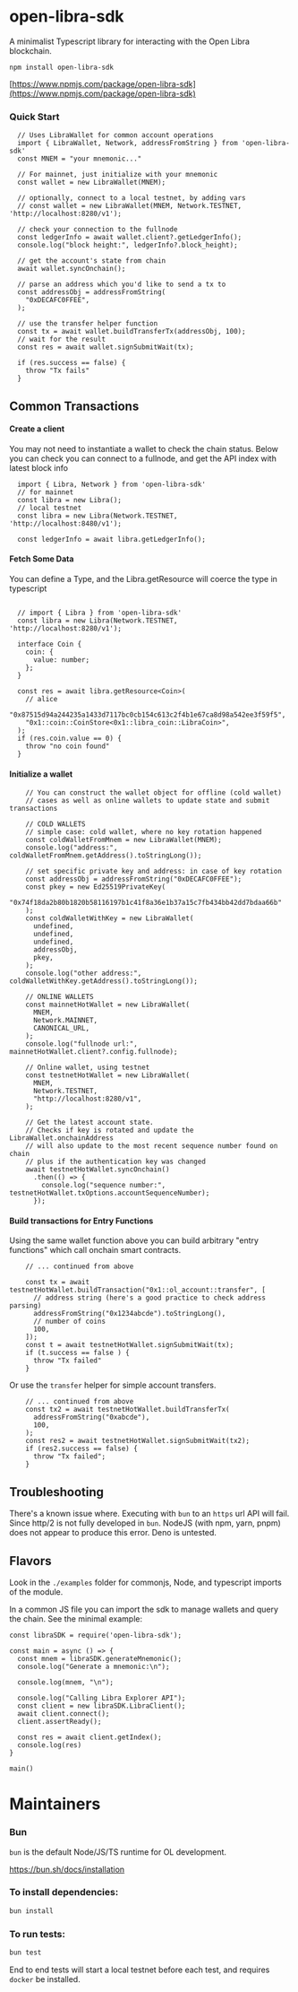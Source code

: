# open-libra-sdk

A minimalist Typescript library for interacting with the Open Libra blockchain.

```
npm install open-libra-sdk
```
[https://www.npmjs.com/package/open-libra-sdk](https://www.npmjs.com/package/open-libra-sdk)

### Quick Start
```
  // Uses LibraWallet for common account operations
  import { LibraWallet, Network, addressFromString } from 'open-libra-sdk'
  const MNEM = "your mnemonic..."

  // For mainnet, just initialize with your mnemonic
  const wallet = new LibraWallet(MNEM);

  // optionally, connect to a local testnet, by adding vars
  // const wallet = new LibraWallet(MNEM, Network.TESTNET, 'http://localhost:8280/v1');

  // check your connection to the fullnode
  const ledgerInfo = await wallet.client?.getLedgerInfo();
  console.log("block height:", ledgerInfo?.block_height);

  // get the account's state from chain
  await wallet.syncOnchain();

  // parse an address which you'd like to send a tx to
  const addressObj = addressFromString(
    "0xDECAFC0FFEE",
  );

  // use the transfer helper function
  const tx = await wallet.buildTransferTx(addressObj, 100);
  // wait for the result
  const res = await wallet.signSubmitWait(tx);

  if (res.success == false) {
    throw "Tx fails"
  }
```

## Common Transactions

#### Create a client
You may not need to instantiate a wallet to check the chain status. Below you can check you can connect to a fullnode, and get the API index with latest block info

```
  import { Libra, Network } from 'open-libra-sdk'
  // for mainnet
  const libra = new Libra();
  // local testnet
  const libra = new Libra(Network.TESTNET, 'http://localhost:8480/v1');

  const ledgerInfo = await libra.getLedgerInfo();
```

#### Fetch Some Data

You can define a Type, and the Libra.getResource will coerce the type in typescript

```

  // import { Libra } from 'open-libra-sdk'
  const libra = new Libra(Network.TESTNET, 'http://localhost:8280/v1');

  interface Coin {
    coin: {
      value: number;
    };
  }

  const res = await libra.getResource<Coin>(
    // alice
    "0x87515d94a244235a1433d7117bc0cb154c613c2f4b1e67ca8d98a542ee3f59f5",
    "0x1::coin::CoinStore<0x1::libra_coin::LibraCoin>",
  );
  if (res.coin.value == 0) {
    throw "no coin found"
  }

```

#### Initialize a wallet

```
    // You can construct the wallet object for offline (cold wallet)
    // cases as well as online wallets to update state and submit transactions

    // COLD WALLETS
    // simple case: cold wallet, where no key rotation happened
    const coldWalletFromMnem = new LibraWallet(MNEM);
    console.log("address:", coldWalletFromMnem.getAddress().toStringLong());

    // set specific private key and address: in case of key rotation
    const addressObj = addressFromString("0xDECAFC0FFEE");
    const pkey = new Ed25519PrivateKey(
      "0x74f18da2b80b1820b58116197b1c41f8a36e1b37a15c7fb434bb42dd7bdaa66b"
    );
    const coldWalletWithKey = new LibraWallet(
      undefined,
      undefined,
      undefined,
      addressObj,
      pkey,
    );
    console.log("other address:", coldWalletWithKey.getAddress().toStringLong());

    // ONLINE WALLETS
    const mainnetHotWallet = new LibraWallet(
      MNEM,
      Network.MAINNET,
      CANONICAL_URL,
    );
    console.log("fullnode url:", mainnetHotWallet.client?.config.fullnode);

    // Online wallet, using testnet
    const testnetHotWallet = new LibraWallet(
      MNEM,
      Network.TESTNET,
      "http://localhost:8280/v1",
    );

    // Get the latest account state.
    // Checks if key is rotated and update the LibraWallet.onchainAddress
    // will also update to the most recent sequence number found on chain
    // plus if the authentication key was changed
    await testnetHotWallet.syncOnchain()
      .then(() => {
        console.log("sequence number:", testnetHotWallet.txOptions.accountSequenceNumber);
      });
```

#### Build transactions for Entry Functions
Using the same wallet function above you can build arbitrary "entry functions" which call onchain smart contracts.

```
    // ... continued from above

    const tx = await testnetHotWallet.buildTransaction("0x1::ol_account::transfer", [
      // address string (here's a good practice to check address parsing)
      addressFromString("0x1234abcde").toStringLong(),
      // number of coins
      100,
    ]);
    const t = await testnetHotWallet.signSubmitWait(tx);
    if (t.success == false ) {
      throw "Tx failed"
    }
```

Or use the `transfer` helper for simple account transfers.

```
    // ... continued from above
    const tx2 = await testnetHotWallet.buildTransferTx(
      addressFromString("0xabcde"),
      100,
    );
    const res2 = await testnetHotWallet.signSubmitWait(tx2);
    if (res2.success == false) {
      throw "Tx failed";
    }

```

## Troubleshooting
There's a known issue where. Executing with `bun` to an `https` url API will fail. Since http/2 is not fully developed in `bun`. NodeJS (with npm, yarn, pnpm) does not appear to produce this error. Deno is untested.

## Flavors
Look in the `./examples` folder for commonjs, Node, and typescript imports of the module.

In a common JS file you can import the sdk to manage wallets
and query the chain. See the minimal example:
```
const libraSDK = require('open-libra-sdk');

const main = async () => {
  const mnem = libraSDK.generateMnemonic();
  console.log("Generate a mnemonic:\n");

  console.log(mnem, "\n");

  console.log("Calling Libra Explorer API");
  const client = new libraSDK.LibraClient();
  await client.connect();
  client.assertReady();

  const res = await client.getIndex();
  console.log(res)
}

main()

```

# Maintainers

### Bun
`bun` is the default Node/JS/TS runtime for OL development.

https://bun.sh/docs/installation

### To install dependencies:

```bash
bun install
```

### To run tests:

```bash
bun test
```

End to end tests will start a local testnet before each test, and requires `docker` be installed.
